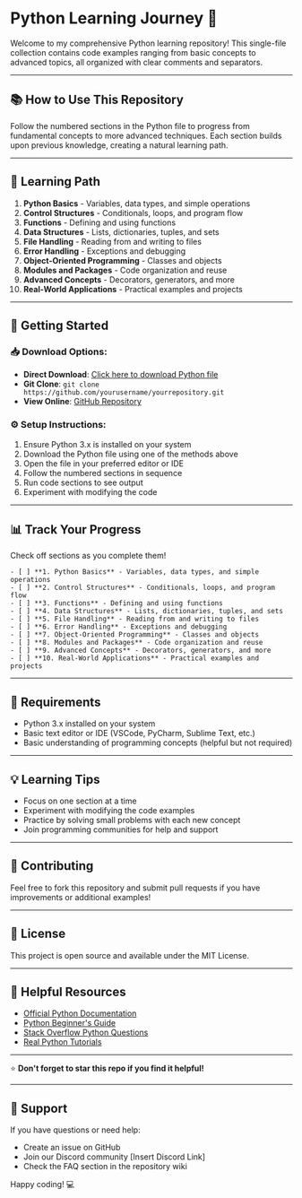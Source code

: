 # Python Learning Journey 🐍

Welcome to my comprehensive Python learning repository! This single-file collection contains code examples ranging from basic concepts to advanced topics, all organized with clear comments and separators.

---

## 📚 How to Use This Repository

Follow the numbered sections in the Python file to progress from fundamental concepts to more advanced techniques. Each section builds upon previous knowledge, creating a natural learning path.

---

## 🚀 Learning Path

1. **Python Basics** - Variables, data types, and simple operations
2. **Control Structures** - Conditionals, loops, and program flow
3. **Functions** - Defining and using functions
4. **Data Structures** - Lists, dictionaries, tuples, and sets
5. **File Handling** - Reading from and writing to files
6. **Error Handling** - Exceptions and debugging
7. **Object-Oriented Programming** - Classes and objects
8. **Modules and Packages** - Code organization and reuse
9. **Advanced Concepts** - Decorators, generators, and more
10. **Real-World Applications** - Practical examples and projects

---

## 🎯 Getting Started

### 📥 Download Options:
- **Direct Download**: [Click here to download Python file]([https://github.com/yourusername/yourrepository/raw/main/python_learning.py](https://www.python.org/downloads))
- **Git Clone**: `git clone https://github.com/yourusername/yourrepository.git`
- **View Online**: [GitHub Repository](https://github.com/yourusername/yourrepository)

### ⚙️ Setup Instructions:
1. Ensure Python 3.x is installed on your system
2. Download the Python file using one of the methods above
3. Open the file in your preferred editor or IDE
4. Follow the numbered sections in sequence
5. Run code sections to see output
6. Experiment with modifying the code

---

## 📊 Track Your Progress

Check off sections as you complete them!
```
- [ ] **1. Python Basics** - Variables, data types, and simple operations
- [ ] **2. Control Structures** - Conditionals, loops, and program flow  
- [ ] **3. Functions** - Defining and using functions
- [ ] **4. Data Structures** - Lists, dictionaries, tuples, and sets
- [ ] **5. File Handling** - Reading from and writing to files
- [ ] **6. Error Handling** - Exceptions and debugging
- [ ] **7. Object-Oriented Programming** - Classes and objects
- [ ] **8. Modules and Packages** - Code organization and reuse
- [ ] **9. Advanced Concepts** - Decorators, generators, and more
- [ ] **10. Real-World Applications** - Practical examples and projects
```
---

## 🔧 Requirements

- Python 3.x installed on your system
- Basic text editor or IDE (VSCode, PyCharm, Sublime Text, etc.)
- Basic understanding of programming concepts (helpful but not required)

---

## 💡 Learning Tips

- Focus on one section at a time
- Experiment with modifying the code examples
- Practice by solving small problems with each new concept
- Join programming communities for help and support

---

## 🤝 Contributing

Feel free to fork this repository and submit pull requests if you have improvements or additional examples!

---

## 📄 License

This project is open source and available under the MIT License.

---

## 🔗 Helpful Resources

- [Official Python Documentation](https://docs.python.org/3/)
- [Python Beginner's Guide](https://wiki.python.org/moin/BeginnersGuide)
- [Stack Overflow Python Questions](https://stackoverflow.com/questions/tagged/python)
- [Real Python Tutorials](https://realpython.com/)

---

⭐ **Don't forget to star this repo if you find it helpful!**

---

## 💬 Support

If you have questions or need help:
- Create an issue on GitHub
- Join our Discord community [Insert Discord Link]
- Check the FAQ section in the repository wiki

Happy coding! 💻
